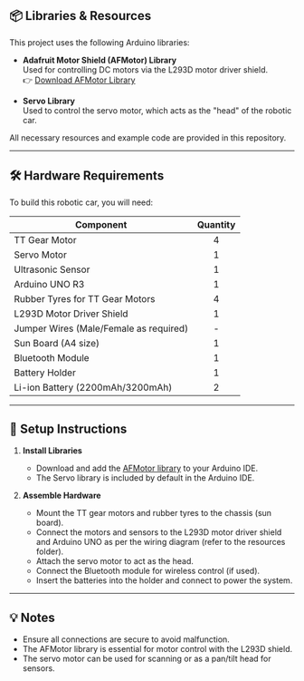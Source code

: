 

## 📦 Libraries & Resources

This project uses the following Arduino libraries:

- **Adafruit Motor Shield (AFMotor) Library**  
  Used for controlling DC motors via the L293D motor driver shield.  
  👉 [Download AFMotor Library](https://github.com/adafruit/Adafruit-Motor-Shield-library.git)

- **Servo Library**  
  Used to control the servo motor, which acts as the "head" of the robotic car.

All necessary resources and example code are provided in this repository.

---

## 🛠️ Hardware Requirements

To build this robotic car, you will need:

| Component                              | Quantity |
|-----------------------------------------|:--------:|
| TT Gear Motor                          |    4     |
| Servo Motor                            |    1     |
| Ultrasonic Sensor                      |    1     |
| Arduino UNO R3                         |    1     |
| Rubber Tyres for TT Gear Motors        |    4     |
| L293D Motor Driver Shield              |    1     |
| Jumper Wires (Male/Female as required) |   -      |
| Sun Board (A4 size)                    |    1     |
| Bluetooth Module                       |    1     |
| Battery Holder                         |    1     |
| Li-ion Battery (2200mAh/3200mAh)       |    2     |

---

## 📝 Setup Instructions

1. **Install Libraries**
   - Download and add the [AFMotor library](https://github.com/adafruit/Adafruit-Motor-Shield-library.git) to your Arduino IDE.
   - The Servo library is included by default in the Arduino IDE.

2. **Assemble Hardware**
   - Mount the TT gear motors and rubber tyres to the chassis (sun board).
   - Connect the motors and sensors to the L293D motor driver shield and Arduino UNO as per the wiring diagram (refer to the resources folder).
   - Attach the servo motor to act as the head.
   - Connect the Bluetooth module for wireless control (if used).
   - Insert the batteries into the holder and connect to power the system.

---

## 💡 Notes

- Ensure all connections are secure to avoid malfunction.
- The AFMotor library is essential for motor control with the L293D shield.
- The servo motor can be used for scanning or as a pan/tilt head for sensors.

